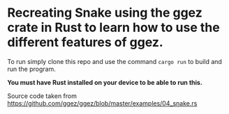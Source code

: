 # Recreating Snake using the ggez crate in Rust to learn how to use the different features of ggez.

To run simply clone this repo and use the command `cargo run` to build and run the program. 

**You must have Rust installed on your device to be able to run this.**

Source code taken from https://github.com/ggez/ggez/blob/master/examples/04_snake.rs
